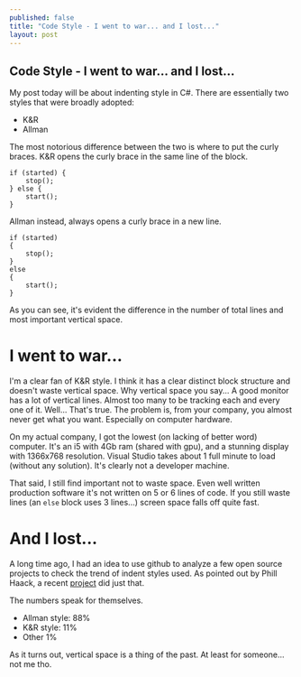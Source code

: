 ```yaml
---
published: false
title: "Code Style - I went to war... and I lost..."
layout: post
---
```


## Code Style - I went to war... and I lost...

My post today will be about indenting style in C#. There are essentially two styles that were broadly adopted:
- K&R
- Allman

The most notorious difference between the two is where to put the curly braces.
K&R opens the curly brace in the same line of the block.

    if (started) {
        stop();
    } else {
        start();
    }

Allman instead, always opens a curly brace in a new line.

    if (started)
    {
        stop();
    }
    else
    {
        start();
    }

As you can see, it's evident the difference in the number of total lines and most important vertical space.

# I went to war...

I'm a clear fan of K&R style. I think it has a clear distinct block structure and doesn't waste vertical space.
Why vertical space you say... A good monitor has a lot of vertical lines. Almost too many to be tracking each and every one of it. Well... That's true. The problem is, from your company, you almost never get what you want. Especially on computer hardware.

On my actual company, I got the lowest (on lacking of better word) computer. It's an i5 with 4Gb ram (shared with gpu), and a stunning display with 1366x768 resolution.
Visual Studio takes about 1 full minute to load (without any solution).
It's clearly not a developer machine.

That said, I still find important not to waste space. Even well written production software it's not written on 5 or 6 lines of code. If you still waste lines (an `else` block uses 3 lines...) screen space falls off quite fast.

# And I lost...

A long time ago, I had an idea to use github to analyze a few open source projects to check the trend of indent styles used. As pointed out by Phill Haack, a recent [project](http://sideeffect.kr/popularconvention/#c#) did just that.  

The numbers speak for themselves.
- Allman style: 88%
- K&R style: 11%
- Other 1%

As it turns out, vertical space is a thing of the past. At least for someone... not me tho.